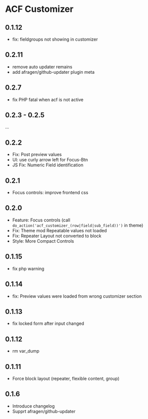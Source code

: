 ACF Customizer
==============

0.1.12
------
 - fix: fieldgroups not showing in customizer

0.2.11
------
 - remove auto updater remains
 - add afragen/github-updater plugin meta

0.2.7
-----
 - fix PHP fatal when acf is not active

0.2.3 - 0.2.5
-------------
...

0.2.2
-----
 - Fix: Post preview values
 - UI: use curly arrow left for Focus-Btn
 - JS Fix: Numeric Field identification


0.2.1
-----
 - Focus controls: improve frontend css

0.2.0
------
 - Feature: Focus controls (call `do_action('acf_customizer_(row|field|sub_field))')` in theme)
 - Fix: Theme mod Repeatable values not loaded
 - Fix: Repeater Layout not converted to block
 - Style: More Compact Controls

0.1.15
------
 - fix php warning

0.1.14
------
 - fix: Preview values were loaded from wrong customizer section

0.1.13
------
 - fix locked form after input changed

0.1.12
------
 - rm var_dump

0.1.11
------
 - Force block layout (repeater, flexible content, group)

0.1.6
-----
 - Introduce changelog
 - Supprt afragen/github-updater
